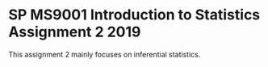 # SP MS9001 Introduction to Statistics Assignment 2 2019

This assignment 2 mainly focuses on inferential statistics. 
